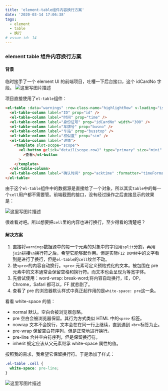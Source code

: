 ```yaml
---
title: 'element-table组件内容换行方案'
date: '2020-03-14 17:06:38'
tags:
  - element
  - table
  - 换行
# vssue-id: 14
---
```


### element table 组件内容换行方案

#### 背景

临时接手了一个 element UI 的前端项目，吐槽一下后台接口，这个 idCardNo 字段。
![这里写图片描述](https://chatflow-files-cdn-1256085166.file.myqcloud.com/aHR0cDovL2ltZy5ibG9nLmNzZG4ubmV0LzIwMTgwMzA3MjA0MDA3ODE2.png)

项目直接使用了`el-table`组件：

```html
<el-table :data="warnings" :row-class-name="highlightRow" v-loading="isLoading">
  <el-table-column label="ID" prop="id" />
  <el-table-column label="时间" prop="time" />
  <el-table-column label="身份证号" prop="idCardNo" width="300" />
  <el-table-column label="车牌号" prop="busno" />
  <el-table-column label="车站" prop="busstop" />
  <el-table-column label="相似度" prop="sim" />
  <el-table-column label="详情">
    <template slot-scope="scope">
      <el-button @click="detail(scope.row)" type="primary" size="mini" plain
        >查看</el-button
      >
    </template>
  </el-table-column>
  <el-table-column label="确认时间" prop="acktime" :formatter="timeFormatter" />
</el-table>
```

由于这个`el-table`组件中的数据源是直接给了一个对象，所以其实`table`中的每一个`cell`用户都不需要管。前端截图的接口，没有经过操作之后直接显示的效果是：

![这里写图片描述](https://chatflow-files-cdn-1256085166.file.myqcloud.com/aHR0cDovL2ltZy5ibG9nLmNzZG4ubmV0LzIwMTgwMzA3MjA0NTU2NjA.png)

很难看对吧。所以想要把`cell`里的内容也进行换行，至少得看的清楚吧？

#### 解决方案

1. 直接将`warnings`数据源中的每一个元素的对象中的字段用`split`分割，再用`join`拼接`\n`换行符之后，希望它能够起作用。但是实际`F12 DOM树`中的文字看到是进行了换行，但是`el-table`的`cell`纹丝不动。
2. 使`<pre>`的内容自动换行。`<pre>` 元素可定义预格式化的文本。被包围在 pre 元素中的文本通常会保留空格和换行符。而文本也会呈现为等宽字体。
3. 先尝试使用：word-wrap: break-word;将内容自动换行，IE，OP，Chrome，Safari 都可以，FF 就悲剧了。
4. 查看了 pre 的浏览器默认样式中真正起作用的是`white-space: pre`这一条。

看看 white-space 的值：

- normal 默认。空白会被浏览器忽略。
- pre 空白会被浏览器保留。其行为方式类似 HTML 中的`<pre>` 标签。
- nowrap 文本不会换行，文本会在在同一行上继续，直到遇到 `<br>`标签为止。
- pre-wrap 保留空白符序列，但是正常地进行换行。
- pre-line 合并空白符序列，但是保留换行符。
- inherit 规定应该从父元素继承 white-space 属性的值。

按照我的需求，我希望它保留换行符。于是添加了样式：

```css
.el-table .cell {
  white-space: pre-line;
}
```

![这里写图片描述](https://chatflow-files-cdn-1256085166.file.myqcloud.com/aHR0cDovL2ltZy5ibG9nLmNzZG4ubmV0LzIwMTgwMzA3MjA1NDQ1NjU.png)
